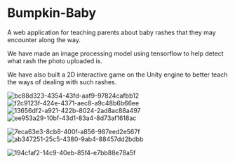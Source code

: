 # Bumpkin-Baby
A web application for teaching parents about baby rashes that they may encounter along the way.

We have made an image processing model using tensorflow to help detect what rash the photo uploaded is. 

We have also built a 2D interactive game on the Unity engine to better teach the ways of dealing with such rashes.

![bc88d323-4354-43fd-aaf9-97824cafbb12](https://user-images.githubusercontent.com/76782291/195976063-f2ae1a04-f479-4ed6-82f9-415f48400074.jpg)
![f2c9123f-424e-4371-aec8-a9c48b6b66ee](https://user-images.githubusercontent.com/76782291/195976033-16326f7b-c068-41ef-a501-94f8bb55494a.jpg)
![13656df2-a921-422b-8024-2ad8ac88a497](https://user-images.githubusercontent.com/76782291/195976038-2a5e14d0-3c51-4f83-87c5-923df67371fe.jpg)
![ee953a29-10bf-43d1-83a4-8d73af1618ac](https://user-images.githubusercontent.com/76782291/195976043-112dbe4a-6633-4087-ad0a-47e95f81b5f2.jpg)

![7eca63e3-8cb8-400f-a856-987eed2e567f](https://user-images.githubusercontent.com/76782291/195976086-8ea5b506-37bc-4143-9874-946845c2c3dd.jpg)
![ab347251-25c5-4380-9ab4-88457dd2bdbb](https://user-images.githubusercontent.com/76782291/195976088-7976b709-d0e3-4730-bed5-9d7049a05ac2.jpg)

![194cfaf2-14c9-40eb-85f4-e7bb88e78a5f](https://user-images.githubusercontent.com/76782291/195976103-a392fbe4-9073-4e6a-a5c3-0818607fa72d.jpg)
